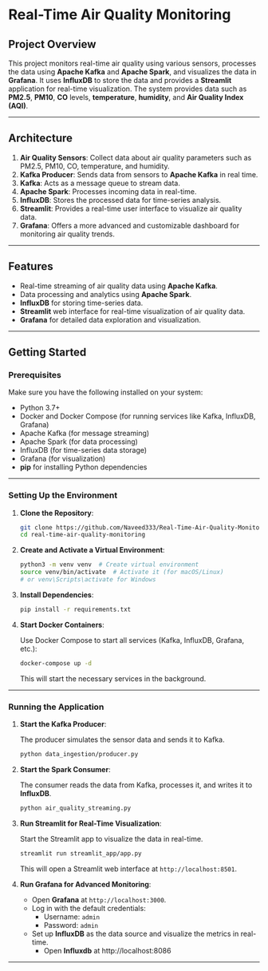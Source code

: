 # Real-Time Air Quality Monitoring

## Project Overview

This project monitors real-time air quality using various sensors, processes the data using **Apache Kafka** and **Apache Spark**, and visualizes the data in **Grafana**. It uses **InfluxDB** to store the data and provides a **Streamlit** application for real-time visualization. The system provides data such as **PM2.5**, **PM10**, **CO** levels, **temperature**, **humidity**, and **Air Quality Index (AQI)**.

---

## Architecture

1. **Air Quality Sensors**: Collect data about air quality parameters such as PM2.5, PM10, CO, temperature, and humidity.
2. **Kafka Producer**: Sends data from sensors to **Apache Kafka** in real time.
3. **Kafka**: Acts as a message queue to stream data.
4. **Apache Spark**: Processes incoming data in real-time.
5. **InfluxDB**: Stores the processed data for time-series analysis.
6. **Streamlit**: Provides a real-time user interface to visualize air quality data.
7. **Grafana**: Offers a more advanced and customizable dashboard for monitoring air quality trends.

---

## Features

- Real-time streaming of air quality data using **Apache Kafka**.
- Data processing and analytics using **Apache Spark**.
- **InfluxDB** for storing time-series data.
- **Streamlit** web interface for real-time visualization of air quality data.
- **Grafana** for detailed data exploration and visualization.

---

## Getting Started

### Prerequisites

Make sure you have the following installed on your system:

- Python 3.7+
- Docker and Docker Compose (for running services like Kafka, InfluxDB, Grafana)
- Apache Kafka (for message streaming)
- Apache Spark (for data processing)
- InfluxDB (for time-series data storage)
- Grafana (for visualization)
- **pip** for installing Python dependencies

---

### Setting Up the Environment

1. **Clone the Repository**:

    ```bash
    git clone https://github.com/Naveed333/Real-Time-Air-Quality-Monitoring
    cd real-time-air-quality-monitoring
    ```

2. **Create and Activate a Virtual Environment**:

    ```bash
    python3 -m venv venv  # Create virtual environment
    source venv/bin/activate  # Activate it (for macOS/Linux)
    # or venv\Scripts\activate for Windows
    ```

3. **Install Dependencies**:

    ```bash
    pip install -r requirements.txt
    ```

4. **Start Docker Containers**:

    Use Docker Compose to start all services (Kafka, InfluxDB, Grafana, etc.):

    ```bash
    docker-compose up -d
    ```

    This will start the necessary services in the background.

---

### Running the Application

1. **Start the Kafka Producer**:

    The producer simulates the sensor data and sends it to Kafka.

    ```bash
    python data_ingestion/producer.py
    ```

2. **Start the Spark Consumer**:

    The consumer reads the data from Kafka, processes it, and writes it to **InfluxDB**.

    ```bash
    python air_quality_streaming.py
    ```

3. **Run Streamlit for Real-Time Visualization**:

    Start the Streamlit app to visualize the data in real-time.

    ```bash
    streamlit run streamlit_app/app.py
    ```

    This will open a Streamlit web interface at `http://localhost:8501`.

4. **Run Grafana for Advanced Monitoring**:

    - Open **Grafana** at `http://localhost:3000`.
    - Log in with the default credentials:
      - Username: `admin`
      - Password: `admin`
    - Set up **InfluxDB** as the data source and visualize the metrics in real-time.
      - Open **Influxdb** at http://localhost:8086
---
